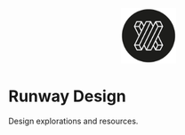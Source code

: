 <p align="center">
  <img src="png/icon.png" width="100">
</p>

# Runway Design

Design explorations and resources.